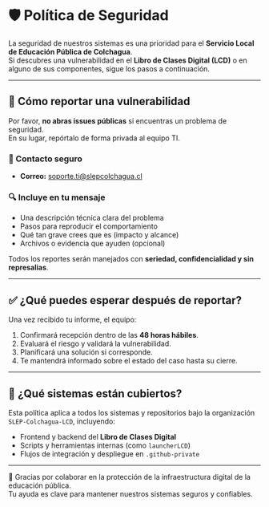 # 🛡️ Política de Seguridad

La seguridad de nuestros sistemas es una prioridad para el **Servicio Local de Educación Pública de Colchagua**.  
Si descubres una vulnerabilidad en el **Libro de Clases Digital (LCD)** o en alguno de sus componentes, sigue los pasos a continuación.

---

## 📣 Cómo reportar una vulnerabilidad

Por favor, **no abras issues públicas** si encuentras un problema de seguridad.  
En su lugar, repórtalo de forma privada al equipo TI.

### 📧 Contacto seguro

- **Correo:** [soporte.ti@slepcolchagua.cl](mailto:soporte.ti@slepcolchagua.cl)

### 🔍 Incluye en tu mensaje

- Una descripción técnica clara del problema
- Pasos para reproducir el comportamiento
- Qué tan grave crees que es (impacto y alcance)
- Archivos o evidencia que ayuden (opcional)

Todos los reportes serán manejados con **seriedad, confidencialidad y sin represalias**.

---

## ✅ ¿Qué puedes esperar después de reportar?

Una vez recibido tu informe, el equipo:

1. Confirmará recepción dentro de las **48 horas hábiles**.
2. Evaluará el riesgo y validará la vulnerabilidad.
3. Planificará una solución si corresponde.
4. Te mantendrá informado sobre el estado del caso hasta su cierre.

---

## 🧭 ¿Qué sistemas están cubiertos?

Esta política aplica a todos los sistemas y repositorios bajo la organización `SLEP-Colchagua-LCD`, incluyendo:

- Frontend y backend del **Libro de Clases Digital**
- Scripts y herramientas internas (como `launcherLCD`)
- Flujos de integración y despliegue en `.github-private`

---

🙏 Gracias por colaborar en la protección de la infraestructura digital de la educación pública.  
Tu ayuda es clave para mantener nuestros sistemas seguros y confiables.
